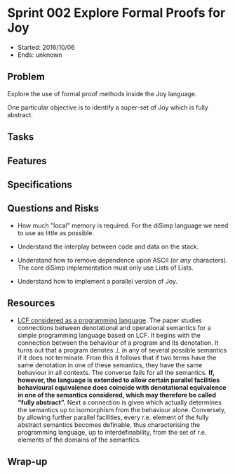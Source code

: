 # Sprint 002 Explore Formal Proofs for Joy

* Started: 2016/10/06
* Ends: unknown

## Problem

Explore the use of formal proof methods inside the Joy language.

One particular objective is to identify a super-set of Joy which is 
fully abstract.

## Tasks

## Features

## Specifications

## Questions and Risks

* How much "local" memory is required. For the diSimp language we need 
to use as little as possible.

* Understand the interplay between code and data on the stack.

* Understand how to remove dependence upon ASCII (or *any* characters). 
The core diSimp implementation must only use Lists of Lists.

* Understand how to implement a parallel version of Joy.

## Resources

* [LCF considered as a programming 
language](http://www.sciencedirect.com/science/article/pii/0304397577900445). 
The paper studies connections between denotational and operational 
semantics for a simple programming language based on LCF. It begins with 
the connection between the behaviour of a program and its denotation. It 
turns out that a program denotes ⊥ in any of several possible semantics 
if it does not terminate. From this it follows that if two terms have 
the same denotation in one of these semantics, they have the same 
behaviour in all contexts. The converse fails for all the semantics. 
**If, however, the language is extended to allow certain parallel 
facilities behavioural equivalence does coincide with denotational 
equivalence in one of the semantics considered, which may therefore be 
called “fully abstract”.** Next a connection is given which actually 
determines the semantics up to isomorphism from the behaviour alone. 
Conversely, by allowing further parallel facilities, every r.e. element 
of the fully abstract semantics becomes definable, thus characterising 
the programming language, up to interdefinability, from the set of r.e. 
elements of the domains of the semantics.

## Wrap-up

